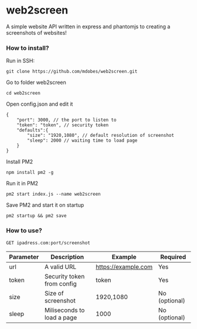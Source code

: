 # web2screen
A simple website API written in express and phantomjs to creating a screenshots of websites!


### How to install?
Run in SSH:
```
git clone https://github.com/mdobes/web2screen.git
```
Go to folder web2screen
```
cd web2screen
```
Open config.json and edit it
```
{
    "port": 3000, // the port to listen to
    "token": "token", // security token
    "defaults":{
        "size": "1920,1080", // default resolution of screenshot
        "sleep": 2000 // waiting time to load page
    }
}
```
Install PM2
```
npm install pm2 -g
```
Run it in PM2
```
pm2 start index.js --name web2screen
```
Save PM2 and start it on startup
```
pm2 startup && pm2 save
```


### How to use?
```
GET ipadress.com:port/screenshot
```

| Parameter | Description                | Example             | Required      |
|-----------|----------------------------|---------------------|---------------|
| url       | A valid URL                | https://example.com | Yes           |
| token     | Security token from config | token               | Yes           |
| size      | Size of screenshot         | 1920,1080           | No (optional) |
| sleep     | Miliseconds to load a page | 1000                | No (optional) |
